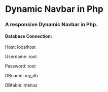# Dynamic Navbar in Php
<h3>A responsive Dynamic Navbar in Php. </h3>
<h4>Database Connection: </h4>
<p>Host: localhost</p>
<p>Username: root</p>
<p>Password: root</p>
<p>DBname: my_db</p>
<p>DBtable: menus</p>

